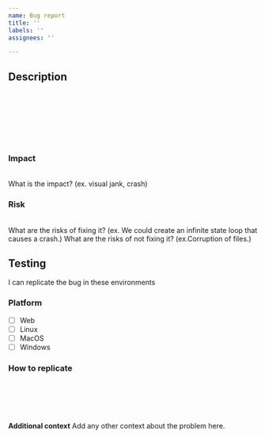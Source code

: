```yaml
---
name: Bug report
title: ''
labels: ''
assignees: ''

---
```


## Description
<br />
<br />
<br />
<br />
<br />
<br />

### Impact
<br />
What is the impact? (ex. visual jank, crash)
<br />


### Risk
<br />
What are the risks of fixing it? (ex. We could create an infinite state loop that causes a crash.)
What are the risks of not fixing it? (ex.Corruption of files.)
<br />

## Testing
I can replicate the bug in these environments

### Platform
- [ ] Web
- [ ] Linux
- [ ] MacOS
- [ ] Windows

### How to replicate
<br />
<br />
<br />
<br />

**Additional context**
Add any other context about the problem here.
